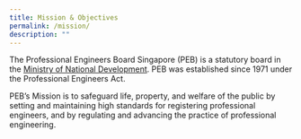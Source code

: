```yaml
---
title: Mission & Objectives
permalink: /mission/
description: ""
---
```


The Professional Engineers Board Singapore (PEB) is a statutory board in the [Ministry of National Development](https://www.mnd.gov.sg/). PEB was established since 1971 under the Professional Engineers Act.  
  
PEB’s Mission is to safeguard life, property, and welfare of the public by setting and maintaining high standards for registering professional engineers, and by regulating and advancing the practice of professional engineering.